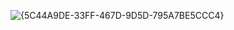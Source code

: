 
![{5C44A9DE-33FF-467D-9D5D-795A7BE5CCC4}](https://github.com/user-attachments/assets/9f90aafe-247a-432a-9faf-6eaa3c0cd29b)
